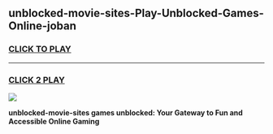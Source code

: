 
## unblocked-movie-sites-Play-Unblocked-Games-Online-joban
<h3>
<a href="https://premium76.site?title=unblocked-movie-sites&ref=25A">CLICK TO PLAY</a></h3>
<hr>

<h3>
<a href="https://premium76.site?title=unblocked-movie-sites&ref=25A">CLICK 2 PLAY</a>
  
</h3>

<a href="https://premium76.site?title=unblocked-movie-sites&ref=25A"><img src="https://clearcache.store/games.png"></a>


**unblocked-movie-sites games unblocked: Your Gateway to Fun and Accessible Online Gaming**
